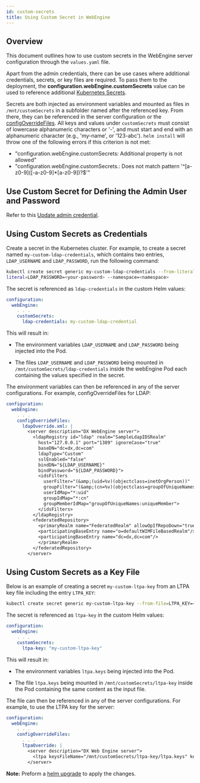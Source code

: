 ```yaml
---
id: custom-secrets
title: Using Custom Secret in WebEngine
---
```


## Overview
This document outlines how to use custom secrets in the WebEngine server configuration through the `values.yaml` file.

Apart from the admin credentials, there can be use cases where additional credentials, secrets, or key files are required. To pass them to the deployment, the **configuration.webEngine.customSecrets** value can be used to reference additional [Kubernetes Secrets](https://kubernetes.io/docs/concepts/configuration/secret/).

Secrets are both injected as environment variables and mounted as files in `/mnt/customSecrets` in a subfolder named after the referenced key. From there, they can be referenced in the server configuration or the [configOverrideFiles](./configuration_changes_using_overrides.md).
All keys and values under `customSecrets` must consist of lowercase alphanumeric characters or '-', and must start and end with an alphanumeric character (e.g., 'my-name', or '123-abc'). `helm install` will throw one of the following errors if this criterion is not met:

- "configuration.webEngine.customSecrets: Additional property is not allowed"
- "configuration.webEngine.customSecrets.: Does not match pattern '^\[a-z0-9\]([-a-z0-9]*[a-z0-9])?$'"

## Use Custom Secret for Defining the Admin User and Password

Refer to this [Update admin credential](./update_wpsadmin_password.md).

## Using Custom Secrets as Credentials

Create a secret in the Kubernetes cluster. 
For example, to create a secret named `my-custom-ldap-credentials`, which contains two entries, `LDAP_USERNAME` and `LDAP_PASSWORD`, run the following command:

```bash
kubectl create secret generic my-custom-ldap-credentials --from-literal=LDAP_USERNAME=<your-username> --from-
literal=LDAP_PASSWORD=<your-password> --namespace=<namespace> 
```

The secret is referenced as `ldap-credentials` in the custom Helm values:

```yaml
configuration: 
  webEngine:
    . . . 
    customSecrets: 
      ldap-credentials: my-custom-ldap-credential
```

This will result in:

- The environment variables `LDAP_USERNAME` and `LDAP_PASSWORD` being injected into the Pod.

- The files `LDAP_USERNAME` and `LDAP_PASSWORD` being mounted in `/mnt/customSecrets/ldap-credentials` inside the webEngine Pod each containing the values specified in the secret.

The environment variables can then be referenced in any of the server configurations. For example, configOverrideFiles for LDAP:

```yaml
configuration: 
  webEngine:
    . . .
    configOverrideFiles:
      ldapOverride.xml: | 
        <server description="DX WebEngine server"> 
          <ldapRegistry id="ldap" realm="SampleLdapIDSRealm"
            host="127.0.0.1" port="1389" ignoreCase="true"
            baseDN="dc=dx,dc=com"
            ldapType="Custom"
            sslEnabled="false"
            bindDN="${LDAP_USERNAME}"
            bindPassword="${LDAP_PASSWORD}">
            <idsFilters
              userFilter="(&amp;(uid=%v)(objectclass=inetOrgPerson))"
              groupFilter="(&amp;(cn=%v)(objectclass=groupOfUniqueNames))"
              userIdMap="*:uid"
              groupIdMap="*:cn"
              groupMemberIdMap="groupOfUniqueNames:uniqueMember">
            </idsFilters>
          </ldapRegistry>
          <federatedRepository>
            <primaryRealm name="FederatedRealm" allowOpIfRepoDown="true">
            <participatingBaseEntry name="o=defaultWIMFileBasedRealm"/>
            <participatingBaseEntry name="dc=dx,dc=com"/>
            </primaryRealm>
          </federatedRepository>
        </server>
```

## Using Custom Secrets as a Key File

Below is an example of creating a secret `my-custom-ltpa-key` from an LTPA key file including the entry `LTPA_KEY`:

``` bash
kubectl create secret generic my-custom-ltpa-key --from-file=LTPA_KEY=<path-to-key-file> --namespace=<namespace>
```

The secret is referenced as `ltpa-key` in the custom Helm values:

```yaml
configuration: 
  webEngine:
    . . . 
    customSecrets: 
      ltpa-key: "my-custom-ltpa-key"
```

This will result in:

- The environment variables `ltpa.keys` being injected into the Pod.

- The file `ltpa.keys` being mounted in `/mnt/customSecrets/ltpa-key` inside the Pod containing the same content as the input file.

The file can then be referenced in any of the server configurations. For example, to use the LTPA key for the server:

```yaml
configuration: 
  webEngine:
    . . . 
    configOverrideFiles: 
      . . .
      ltpaOverride: | 
        <server description="DX Web Engine server">  
          <ltpa keysFileName="/mnt/customSecrets/ltpa-key/ltpa.keys" keysPassword="myLtpaKeyPassword" /> 
        </server> 
```

**Note:** Preform a [helm upgrade](./helm_upgrade_values.md) to apply the changes.

